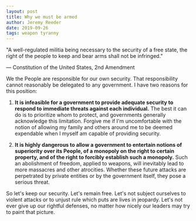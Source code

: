 ```yaml
---
layout: post
title: Why we must be armed
author: Jeremy Reeder
date: 2019-09-26
tags: weapon tyranny
---
```


<div class="tangent" markdown="1">
"A well-regulated militia being necessary to the security of a free state, the
right of the people to keep and bear arms shall not be infringed."

— Constitution of the United States, 2nd Amendment
</div>

We the People are responsible for our own security. That responsibility cannot
reasonably be delegated to any government. I have two reasons for this
position:

1. **It is infeasible for a government to provide adequate security to respond
to immediate threats against each individual.** The best it can do is to
prioritize whom to protect, and governments generally acknowledge this
limitation. Forgive me if I'm uncomfortable with the notion of allowing my
family and others around me to be deemed expendable when I myself am capable of
providing security.

2. **It is highly dangerous to allow a government to entertain notions of
superiority over its People, of a monopoly on the right to certain property,
and of the right to forcibly establish such a monopoly.** Such an abolishment
of freedom, applied to weapons, will inevitably lead to more massacres and
other atrocities. Whether these future attacks are perpetrated by private
entities or by the government itself, they pose a serious threat.

So let's keep our security. Let's remain free. Let's not subject ourselves to
violent attacks or to unjust rule which puts are lives in jeopardy. Let's not
ever give up our rightful defenses, no matter how nicely our leaders may try to
paint that picture.
